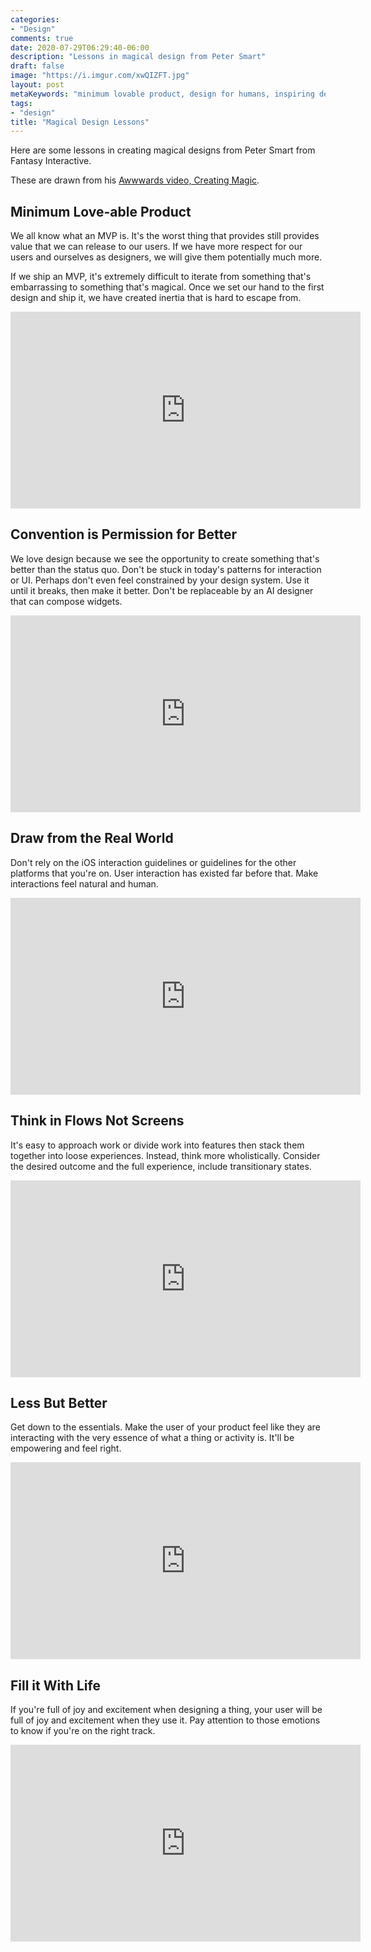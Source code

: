 ```yaml
---
categories:
- "Design"
comments: true
date: 2020-07-29T06:29:40-06:00
description: "Lessons in magical design from Peter Smart"
draft: false
image: "https://i.imgur.com/xwQIZFT.jpg"
layout: post
metaKeywords: "minimum lovable product, design for humans, inspiring design, magic"
tags:
- "design"
title: "Magical Design Lessons"
---
```


Here are some lessons in creating magical designs from Peter Smart from Fantasy Interactive.

<!--more-->

These are drawn from his [Awwwards video, Creating Magic](https://www.youtube.com/watch?v=tRA6F7QykyY).

## Minimum Love-able Product

We all know what an MVP is. It's the worst thing that provides still provides value that we can release to our users. If we have more respect for our users and ourselves as designers, we will give them potentially much more.

If we ship an MVP, it's extremely difficult to iterate from something that's embarrassing to something that's magical. Once we set our hand to the first design and ship it, we have created inertia that is hard to escape from.

<div class="video-container">
<iframe width="560" height="315" src="https://www.youtube-nocookie.com/embed/tRA6F7QykyY?start=1772" frameborder="0" allow="accelerometer; autoplay; encrypted-media; gyroscope; picture-in-picture" allowfullscreen></iframe>
</div>

## Convention is Permission for Better

We love design because we see the opportunity to create something that's better than the status quo. Don't be stuck in today's patterns for interaction or UI. Perhaps don't even feel constrained by your design system. Use it until it breaks, then make it better. Don't be replaceable by an AI designer that can compose widgets.

<div class="video-container">
<iframe width="560" height="315" src="https://www.youtube-nocookie.com/embed/tRA6F7QykyY?start=1796" frameborder="0" allow="accelerometer; autoplay; encrypted-media; gyroscope; picture-in-picture" allowfullscreen></iframe>
</div>

## Draw from the Real World

Don't rely on the iOS interaction guidelines or guidelines for the other platforms that you're on. User interaction has existed far before that. Make interactions feel natural and human.

<div class="video-container">
<iframe width="560" height="315" src="https://www.youtube-nocookie.com/embed/tRA6F7QykyY?start=1831" frameborder="0" allow="accelerometer; autoplay; encrypted-media; gyroscope; picture-in-picture" allowfullscreen></iframe>
</div>

## Think in Flows Not Screens

It's easy to approach work or divide work into features then stack them together into loose experiences. Instead, think more wholistically. Consider the desired outcome and the full experience, include transitionary states.

<div class="video-container">
<iframe width="560" height="315" src="https://www.youtube-nocookie.com/embed/tRA6F7QykyY?start=1831" frameborder="0" allow="accelerometer; autoplay; encrypted-media; gyroscope; picture-in-picture" allowfullscreen></iframe>
</div>

## Less But Better

Get down to the essentials. Make the user of your product feel like they are interacting with the very essence of what a thing or activity is. It'll be empowering and feel right.

<div class="video-container">
<iframe width="560" height="315" src="https://www.youtube-nocookie.com/embed/tRA6F7QykyY?start=1910" frameborder="0" allow="accelerometer; autoplay; encrypted-media; gyroscope; picture-in-picture" allowfullscreen></iframe>
</div>

## Fill it With Life

If you're full of joy and excitement when designing a thing, your user will be full of joy and excitement when they use it. Pay attention to those emotions to know if you're on the right track.

<div class="video-container">
<iframe width="560" height="315" src="https://www.youtube-nocookie.com/embed/tRA6F7QykyY?start=1910" frameborder="0" allow="accelerometer; autoplay; encrypted-media; gyroscope; picture-in-picture" allowfullscreen></iframe>
</div>

